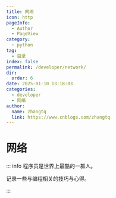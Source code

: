 ```yaml
---
title: 网络
icon: http
pageInfo: 
  - Author
  - PageView
category: 
  - python
tag: 
  - 目录
index: false
permalink: /developer/network/
dir: 
  order: 6
date: 2025-01-10 13:18:03
categories: 
  - developer
  - 网络
author: 
  name: zhangtq
  link: https://www.cnblogs.com/zhangtq
---
```


# 网络


::: info 程序员是世界上最酷的一群人。

记录一些与编程相关的技巧与心得。

:::

<Catalog base='/developer/network/' />